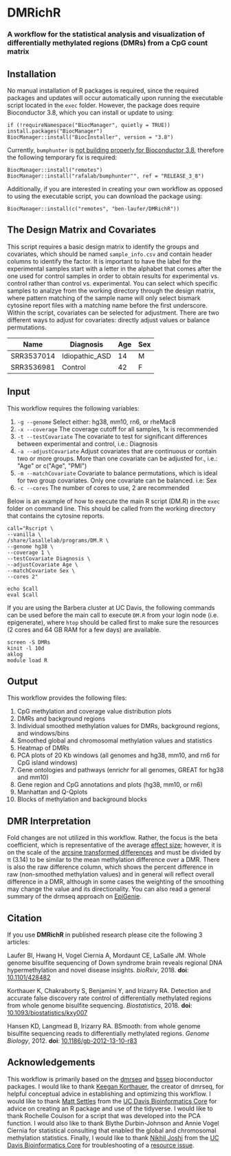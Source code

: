# DMRichR
### A workflow for the statistical analysis and visualization of differentially methylated regions (DMRs) from a CpG count matrix

## Installation

No manual installation of R packages is required, since the required packages and updates will occur automatically upon running the executable script located in the `exec` folder. However, the package does require Bioconductor 3.8, which you can install or update to using:

```
if (!requireNamespace("BiocManager", quietly = TRUE))
install.packages("BiocManager")
BiocManager::install("BiocInstaller", version = "3.8")
```

Currently, `bumphunter` is [not building properly for Bioconductor 3.8]((https://support.bioconductor.org/p/114791/)), therefore the following temporary fix is required:

```
BiocManager::install("remotes")
BiocManager::install("rafalab/bumphunter"", ref = "RELEASE_3_8")
```

Additionally, if you are interested in creating your own workflow as opposed to using the executable script, you can download the package using:

`BiocManager::install(c("remotes", "ben-laufer/DMRichR"))`

## The Design Matrix and Covariates

This script requires a basic design matrix to identify the groups and covariates, which should be named `sample_info.csv` and contain header columns to identify the factor. It is important to have the label for the experimental samples start with a letter in the alphabet that comes after the one used for control samples in order to obtain results for experimental vs. control rather than control vs. experimental. You can select which specific samples to analzye from the working directory through the design matrix, where pattern matching of the sample name will only select bismark cytosine report files with a matching name before the first underscore. Within the script, covariates can be selected for adjustment. There are two different ways to adjust for covariates: directly adjust values or balance permutations.


| Name          | Diagnosis      | Age           |  Sex          |
| ------------- | -------------- | ------------- | ------------- |
| SRR3537014    | Idiopathic_ASD | 14            | M             |
| SRR3536981    | Control        | 42            | F             |


## Input

This workflow requires the following variables:
1. `-g --genome` Select either: hg38, mm10, rn6, or rheMac8
2. `-x --coverage` The coverage cutoff for all samples, 1x is recommended
3. `-t --testCovariate` The covariate to test for significant differences between experimental and control, i.e.: Diagnosis
4. `-a --adjustCovariate` Adjust covariates that are continuous or contain two or more groups. More than one covariate can be adjusted for., i.e.: "Age" or c("Age", "PMI")
5. `-m --matchCovariate` Covariate to balance permutations, which is ideal for two group covariates. Only one covariate can be balanced. i.e: Sex
6. `-c --cores` The number of cores to use, 2 are recommended

Below is an example of how to execute the main R script (DM.R) in the `exec` folder on command line. This should be called from the working directory that contains the cytosine reports.

```
call="Rscript \
--vanilla \
/share/lasallelab/programs/DM.R \
--genome hg38 \
--coverage 1 \
--testCovariate Diagnosis \
--adjustCovariate Age \
--matchCovariate Sex \
--cores 2"

echo $call
eval $call
```

If you are using the Barbera cluster at UC Davis, the following commands can be used before the main call to execute `DM.R` from your login node (i.e. epigenerate), where `htop` should be called first to make sure the resources (2 cores and 64 GB RAM for a few days) are available.

```
screen -S DMRs
kinit -l 10d
aklog
module load R
```

## Output

This workflow provides the following files:
1. CpG methylation and coverage value distribution plots
2. DMRs and background regions
3. Individual smoothed methylation values for DMRs, background regions, and windows/bins
4. Smoothed global and chromosomal methylation values and statistics
5. Heatmap of DMRs
6. PCA plots of 20 Kb windows (all genomes and hg38, mm10, and rn6 for CpG island windows)
7. Gene ontologies and pathways (enrichr for all genomes, GREAT for hg38 and mm10)
8. Gene region and CpG annotations and plots (hg38, mm10, or rn6)
9. Manhattan and Q-Qplots 
10. Blocks of methylation and background blocks

## DMR Interpretation

Fold changes are not utilized in this workflow. Rather, the focus is the beta coefficient, which is representative of the average [effect size](https://www.leeds.ac.uk/educol/documents/00002182.htm); however, it is on the scale of the [arcsine transformed differences](https://www.ncbi.nlm.nih.gov/pubmed/29481604) and must be divided by π (3.14) to be similar to the mean methylation difference over a DMR. There is also the raw difference column, which shows the percent difference in raw (non-smoothed methylation values) and in general will reflect overall difference in a DMR, although in some cases the weighting of the smoothing may change the value and its directionality. You can also read a general summary of the drmseq approach on [EpiGenie](https://epigenie.com/dmrseq-powers-whole-genome-bisulfite-sequencing-analysis/).

## Citation

If you use **DMRichR** in published research please cite the following 3 articles:

Laufer BI, Hwang H, Vogel Ciernia A, Mordaunt CE, LaSalle JM. Whole genome bisulfite sequencing of Down syndrome brain reveals regional DNA hypermethylation and novel disease insights. *bioRxiv*, 2018. **doi**: [10.1101/428482](https://doi.org/10.1101/428482)

Korthauer K, Chakraborty S, Benjamini Y, and Irizarry RA. Detection and accurate false discovery rate control of differentially methylated regions from whole genome bisulfite sequencing. *Biostatistics*, 2018. **doi**: [10.1093/biostatistics/kxy007](https://doi.org/10.1093/biostatistics/kxy007)

Hansen KD, Langmead B, Irizarry RA. BSmooth: from whole genome bisulfite sequencing reads to differentially methylated regions. *Genome Biology*, 2012. **doi**: [10.1186/gb-2012-13-10-r83](https://doi.org/10.1186/gb-2012-13-10-r83)

## Acknowledgements

This workflow is primarily based on the [dmrseq](https://www.bioconductor.org/packages/release/bioc/html/dmrseq.html) and [bsseq](https://www.bioconductor.org/packages/release/bioc/html/bsseq.html) bioconductor packages. I would like to thank [Keegan Korthauer](https://github.com/kdkorthauer), the creator of dmrseq, for helpful conceptual advice in establishing and optimizing this workflow. I would like to thank [Matt Settles](https://github.com/msettles) from the [UC Davis Bioinformatics Core](https://github.com/ucdavis-bioinformatics) for advice on creating an R package and use of the tidyverse. I would like to thank Rochelle Coulson for a script that was developed into the PCA function. I would also like to thank Blythe Durbin-Johnson and Annie Vogel Ciernia for statistical consulting that enabled the global and chromosomal methylation statistics. Finally, I would like to thank [Nikhil Joshi](https://github.com/najoshi) from the [UC Davis Bioinformatics Core](https://github.com/ucdavis-bioinformatics) for troubleshooting of a [resource issue](https://github.com/kdkorthauer/dmrseq/commit/38dea275bb53fcff3a0df93895af759b15c90e3e).
